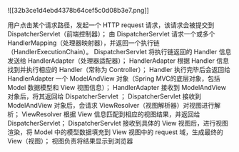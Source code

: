

![[32b3ce1d4ebd4378b64cef5c0d08b3e7.png]]


用户点击某个请求路径，发起一个 HTTP request 请求，该请求会被提交到 DispatcherServlet（前端控制器）；
由 DispatcherServlet 请求一个或多个 HandlerMapping（处理器映射器），并返回一个执行链（HandlerExecutionChain）。
DispatcherServlet 将执行链返回的 Handler 信息发送给 HandlerAdapter（处理器适配器）；
HandlerAdapter 根据 Handler 信息找到并执行相应的 Handler（常称为 Controller）；
Handler 执行完毕后会返回给 HandlerAdapter 一个 ModelAndView 对象（Spring MVC的底层对象，包括 Model 数据模型和 View 视图信息）；
HandlerAdapter 接收到 ModelAndView 对象后，将其返回给 DispatcherServlet ；
DispatcherServlet 接收到 ModelAndView 对象后，会请求 ViewResolver（视图解析器）对视图进行解析；
ViewResolver 根据 View 信息匹配到相应的视图结果，并返回给 DispatcherServlet；
DispatcherServlet 接收到具体的 View 视图后，进行视图渲染，将 Model 中的模型数据填充到 View 视图中的 request 域，生成最终的 View（视图）；
视图负责将结果显示到浏览器